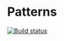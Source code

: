 # Patterns

[![Build status](https://ci.appveyor.com/api/projects/status/j8e3p69qqbnpm0ng?svg=true)](https://ci.appveyor.com/project/YuliyaLevina13/patterns)
